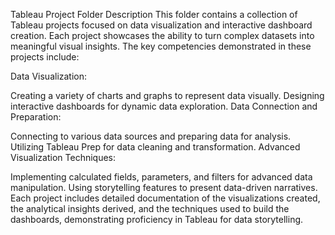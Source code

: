 Tableau Project Folder Description
This folder contains a collection of Tableau projects focused on data visualization and interactive dashboard creation. Each project showcases the ability to turn complex datasets into meaningful visual insights. The key competencies demonstrated in these projects include:

Data Visualization:

Creating a variety of charts and graphs to represent data visually.
Designing interactive dashboards for dynamic data exploration.
Data Connection and Preparation:

Connecting to various data sources and preparing data for analysis.
Utilizing Tableau Prep for data cleaning and transformation.
Advanced Visualization Techniques:

Implementing calculated fields, parameters, and filters for advanced data manipulation.
Using storytelling features to present data-driven narratives.
Each project includes detailed documentation of the visualizations created, the analytical insights derived, and the techniques used to build the dashboards, demonstrating proficiency in Tableau for data storytelling.
